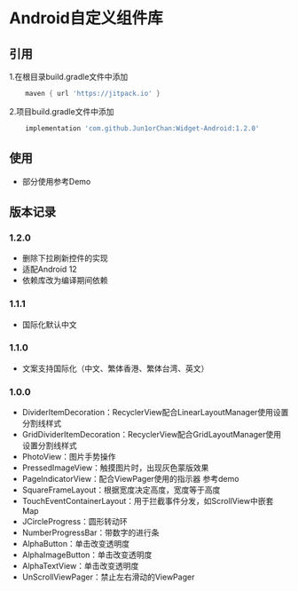 # Android自定义组件库

## 引用

1.在根目录build.gradle文件中添加

```gradle
    maven { url 'https://jitpack.io' }
 ```

2.项目build.gradle文件中添加

```gradle
    implementation 'com.github.Jun1orChan:Widget-Android:1.2.0'
 ```

## 使用

- 部分使用参考Demo


## 版本记录

### 1.2.0

- 删除下拉刷新控件的实现
- 适配Android 12
- 依赖库改为编译期间依赖

### 1.1.1

- 国际化默认中文

### 1.1.0

- 文案支持国际化（中文、繁体香港、繁体台湾、英文）

### 1.0.0

- DividerItemDecoration：RecyclerView配合LinearLayoutManager使用设置分割线样式
- GridDividerItemDecoration：RecyclerView配合GridLayoutManager使用设置分割线样式
- PhotoView：图片手势操作
- PressedImageView：触摸图片时，出现灰色蒙版效果
- PageIndicatorView：配合ViewPager使用的指示器 参考demo
- SquareFrameLayout：根据宽度决定高度，宽度等于高度
- TouchEventContainerLayout：用于拦截事件分发，如ScrollView中嵌套Map
- JCircleProgress：圆形转动环
- NumberProgressBar：带数字的进行条
- AlphaButton：单击改变透明度
- AlphaImageButton：单击改变透明度
- AlphaTextView：单击改变透明度
- UnScrollViewPager：禁止左右滑动的ViewPager
